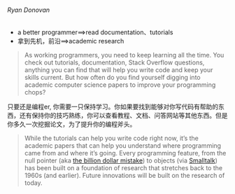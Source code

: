 ###### Ryan Donovan

* a better programmer==>read documentation、tutorials
* 拿到先机，前沿==>academic research



> As working programmers, you need to keep learning all the time. You check out tutorials, documentation, Stack Overflow questions, anything you can find that will help you write code and keep your skills current. But how often do you find yourself digging into academic computer science papers to improve your programming chops?

只要还是编程er, 你需要一只保持学习。你如果要找到能够对你写代码有帮助的东西，还有保持你的技巧熟练，你可以查看教程、文档、问答网站等其他东西。但是你多久一次挖掘论文，为了提升你的编程斧头。

> While the tutorials can help you write code right now, it’s the academic papers that can help you understand where programming came from and where it’s going. Every programming feature, from the null pointer (aka [the billion dollar mistake](https://qconlondon.com/london-2009/qconlondon.com/london-2009/speaker/Tony+Hoare.html)) to objects (via [Smalltalk](https://softwareengineering.stackexchange.com/questions/142327/what-did-they-call-object-oriented-programming-before-alan-kay-invented-the-term/142330#142330)) has been built on a foundation of research that stretches back to the 1960s (and earlier). Future innovations will be built on the research of today. 